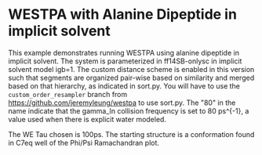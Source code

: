 # WESTPA with Alanine Dipeptide in implicit solvent

This example demonstrates running WESTPA using alanine dipeptide in implicit solvent. The system is parameterized in ff14SB-onlysc in implicit solvent model igb=1. The custom distance scheme is enabled in this version such that segments are organized pair-wise based on similarity and merged based on that hierarchy, as indicated in sort.py. You will have to use the `custom_order_resampler` branch from https://github.com/jeremyleung/westpa to use sort.py. The "80" in the name indicate that the gamma_ln collision frequency is set to 80 ps^{-1}, a value used when there is explicit water modeled. 

The WE Tau chosen is 100ps. The starting structure is a conformation found in C7eq well of the Phi/Psi Ramachandran plot.


